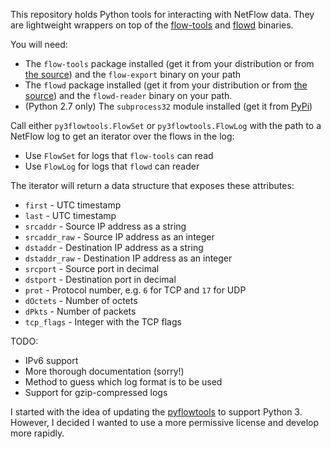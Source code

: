 This repository holds Python tools for interacting with NetFlow data. They are
lightweight wrappers on top of the [flow-tools](https://code.google.com/p/flow-tools/)
and [flowd](https://code.google.com/p/flowd/) binaries.

You will need:

* The `flow-tools` package installed (get it from your distribution or from [the source](https://code.google.com/p/flow-tools/))
  and the `flow-export` binary on your path
* The `flowd` package installed (get it from your distribution or from [the source](https://code.google.com/p/flowd/))
  and the `flowd-reader` binary on your path.
* (Python 2.7 only) The `subprocess32` module installed (get it from [PyPi](https://pypi.python.org/pypi/subprocess32/))

Call either `py3flowtools.FlowSet` or `py3flowtools.FlowLog` with the path to a
NetFlow log to get an iterator over the flows in the log:

* Use `FlowSet` for logs that `flow-tools` can read
* Use `FlowLog` for logs that `flowd` can reader

The iterator will return a data structure that exposes these attributes:

* `first` - UTC timestamp
* `last` - UTC timestamp
* `srcaddr` - Source IP address as a string
* `srcaddr_raw` - Source IP address as an integer
* `dstaddr` - Destination IP address as a string
* `dstaddr_raw` - Destination IP address as an integer
* `srcport` - Source port in decimal
* `dstport` - Destination port in decimal
* `prot` - Protocol number, e.g. `6` for TCP and `17` for UDP
* `dOctets` - Number of octets
* `dPkts` - Number of packets
* `tcp_flags` - Integer with the TCP flags 

TODO:


* IPv6 support
* More thorough documentation (sorry!)
* Method to guess which log format is to be used
* Support for gzip-compressed logs

I started with the idea of updating the [pyflowtools](http://code.google.com/p/pyflowtools/)
to support Python 3. However, I decided I wanted to use a more permissive
license and develop more rapidly.
